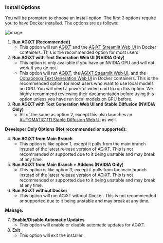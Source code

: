### Install Options
You will be prompted to choose an install option.  The first 3 options require you to have Docker installed. The options are as follows:

![image](https://github.com/Josh-XT/AGiXT/assets/102809327/d55c8846-f6bc-4118-9d45-0e06ed6e14b9)

1. **Run AGiXT (Recommended)**
    - This option will run [AGiXT](https://github.com/Josh-XT/AGiXT) and the [AGiXT Streamlit Web UI](https://github.com/AGiXT/streamlit) in Docker containers.  This is the recommended option for most users.
2. **Run AGiXT with Text Generation Web UI (NVIDIA Only)**
    - This option is only available if you have an NVIDIA GPU and will not work if you do not.
    - This option will run [AGiXT](https://github.com/Josh-XT/AGiXT), the [AGiXT Streamlit Web UI](https://github.com/AGiXT/streamlit), and the [Oobabooga Text Generation Web UI](https://github.com/oobabooga/text-generation-webui) in Docker containers. This is the recommended option for most users who want to use local models on GPU. You will need a powerful video card to run this option. We highly recommend reviewing their documentation before using this option unless you have run local models on GPU before.
3. **Run AGiXT with Text Generation Web UI and Stable Diffusion (NVIDIA Only)**
   - All of the same as option 2, except this also launches an [AUTOMATIC1111 Stable Diffusion Web UI](https://github.com/AUTOMATIC1111/stable-diffusion-webui) as well.

**Developer Only Options (Not recommended or supported):**

4. **Run AGiXT from Main Branch**
    - This option is like option 1, except it pulls from the main branch instead of the latest release version of AGiXT. This is not recommended or supported due to it being unstable and may break at any time.
5. **Run AGiXT from Main Branch + Addons (NVIDIA Only)**
    - This option is like option 3, except it pulls from the main branch instead of the latest release version of AGiXT. This is not recommended or supported due to it being unstable and may break at any time.
6. **Run AGiXT without Docker**
    - This option will run AGiXT without Docker. This is not recommended or supported due to it being unstable and may break at any time.

**Manage:**

7. **Enable/Disable Automatic Updates**
    - This option will enable or disable automatic updates for AGiXT.
8. **Exit**
    - This option will exit the installer.
